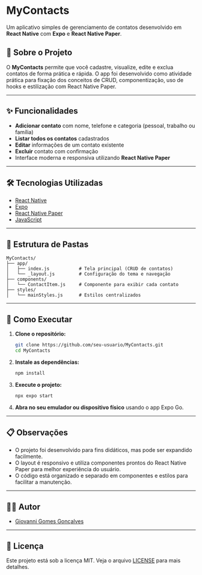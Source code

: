 # MyContacts

Um aplicativo simples de gerenciamento de contatos desenvolvido em **React Native** com **Expo** e **React Native Paper**.

## 📱 Sobre o Projeto

O **MyContacts** permite que você cadastre, visualize, edite e exclua contatos de forma prática e rápida. O app foi desenvolvido como atividade prática para fixação dos conceitos de CRUD, componentização, uso de hooks e estilização com React Native Paper.

---

## ✨ Funcionalidades

- **Adicionar contato** com nome, telefone e categoria (pessoal, trabalho ou família)
- **Listar todos os contatos** cadastrados
- **Editar** informações de um contato existente
- **Excluir** contato com confirmação
- Interface moderna e responsiva utilizando **React Native Paper**

---

## 🛠️ Tecnologias Utilizadas

- [React Native](https://reactnative.dev/)
- [Expo](https://expo.dev/)
- [React Native Paper](https://callstack.github.io/react-native-paper/)
- [JavaScript](https://developer.mozilla.org/pt-BR/docs/Web/JavaScript)

---

## 📂 Estrutura de Pastas

```
MyContacts/
├── app/
│   ├── index.js           # Tela principal (CRUD de contatos)
│   └── _layout.js         # Configuração do tema e navegação
├── components/
│   └── ContactItem.js     # Componente para exibir cada contato
├── styles/
│   └── mainStyles.js      # Estilos centralizados
```

---

## 🚀 Como Executar

1. **Clone o repositório:**
   ```sh
   git clone https://github.com/seu-usuario/MyContacts.git
   cd MyContacts
   ```

2. **Instale as dependências:**
   ```sh
   npm install
   ```

3. **Execute o projeto:**
   ```sh
   npx expo start
   ```

4. **Abra no seu emulador ou dispositivo físico** usando o app Expo Go.

---

## 📋 Observações

- O projeto foi desenvolvido para fins didáticos, mas pode ser expandido facilmente.
- O layout é responsivo e utiliza componentes prontos do React Native Paper para melhor experiência do usuário.
- O código está organizado e separado em componentes e estilos para facilitar a manutenção.

---

## 👨‍💻 Autor

- [Giovanni Gomes Gonçalves](https://github.com/giovannig10)

---

## 📄 Licença

Este projeto está sob a licença MIT. Veja o arquivo [LICENSE](LICENSE) para mais detalhes.